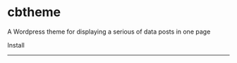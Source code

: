 cbtheme
=======

A Wordpress theme for displaying a serious of data posts in one page

Install
_______
